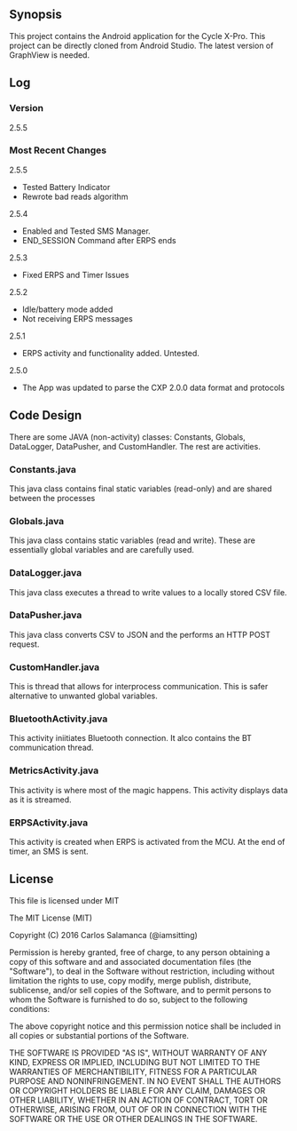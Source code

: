 ## Synopsis

This project contains the Android application for the Cycle X-Pro. This project can be directly cloned from Android Studio. The latest version of GraphView is needed.

## Log

### Version

2.5.5

### Most Recent Changes

2.5.5
- Tested Battery Indicator
- Rewrote bad reads algorithm

2.5.4
- Enabled and Tested SMS Manager.
- END_SESSION Command after ERPS ends

2.5.3
- Fixed ERPS and Timer Issues

2.5.2
- Idle/battery mode added
- Not receiving ERPS messages

2.5.1
- ERPS activity and functionality added. Untested.

2.5.0
- The App was updated to parse the CXP 2.0.0 data format and protocols

## Code Design

There are some JAVA (non-activity) classes: Constants, Globals, DataLogger, DataPusher, and CustomHandler. The rest are activities.

### Constants.java 

This java class contains final static variables (read-only) and are shared between the processes

### Globals.java

This java class contains static variables (read and write). These are essentially global variables and are carefully used.

### DataLogger.java

This java class executes a thread to write values to a locally stored CSV file.

### DataPusher.java

This java class converts CSV to JSON and the performs an HTTP POST request.

### CustomHandler.java

This is thread that allows for interprocess communication. This is safer alternative to unwanted global variables.

### BluetoothActivity.java

This activity iniitiates Bluetooth connection. It alco contains the BT communication thread.

### MetricsActivity.java

This activity is where most of the magic happens. This activity displays data as it is streamed.

### ERPSActivity.java

This activity is created when ERPS is activated from the MCU. At the end of timer, an SMS is sent.

## License

This file is licensed under MIT
 
The MIT License (MIT)
 
Copyright (C) 2016 Carlos Salamanca (@iamsitting)
 
Permission is hereby granted, free of charge, to any person obtaining a copy of this software and
and associated documentation files (the "Software"), to deal in the Software without restriction,
including without limitation the rights to use, copy modify, merge publish, distribute, sublicense,
and/or sell copies of the Software, and to permit persons to whom the Software is furnished to do
so, subject to the following conditions:

The above copyright notice and this permission notice shall be included in all copies or
substantial portions of the Software.
 
THE SOFTWARE IS PROVIDED "AS IS", WITHOUT WARRANTY OF ANY KIND, EXPRESS OR IMPLIED,
INCLUDING BUT NOT LIMITED TO THE WARRANTIES OF MERCHANTIBILITY, FITNESS FOR A
PARTICULAR PURPOSE AND NONINFRINGEMENT. IN NO EVENT SHALL THE AUTHORS OR
COPYRIGHT HOLDERS BE LIABLE FOR ANY CLAIM, DAMAGES OR OTHER LIABILITY, WHETHER IN
AN ACTION OF CONTRACT, TORT OR OTHERWISE, ARISING FROM, OUT OF OR IN CONNECTION
WITH THE SOFTWARE OR THE USE OR OTHER DEALINGS IN THE SOFTWARE.
